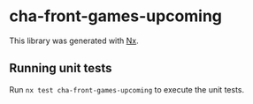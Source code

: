 # cha-front-games-upcoming

This library was generated with [Nx](https://nx.dev).

## Running unit tests

Run `nx test cha-front-games-upcoming` to execute the unit tests.
